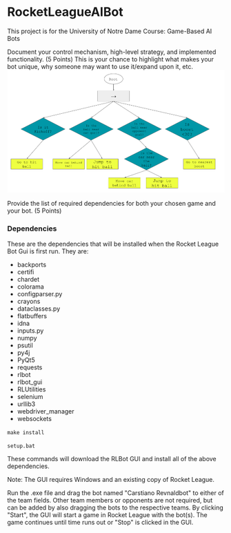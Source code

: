 # RocketLeagueAIBot
This project is for the University of Notre Dame Course: Game-Based AI Bots

Document your control mechanism, high-level strategy, and implemented functionality. (5 Points)
This is your chance to highlight what makes your bot unique, why someone may want to use it/expand upon it, etc.
![Btree](Btree.png)

Provide the list of required dependencies for both your chosen game and your bot. (5 Points)
### Dependencies
These are the dependencies that will be installed when the Rocket League Bot Gui is first run. They are:

- backports
- certifi
- chardet
- colorama
- configparser.py
- crayons
- dataclasses.py
- flatbuffers
- idna
- inputs.py
- numpy
- psutil
- py4j
- PyQt5
- requests
- rlbot
- rlbot_gui
- RLUtilities
- selenium
- urllib3
- webdriver_manager
- websockets

`make install`

`setup.bat`

These commands will download the RLBot GUI and install all of the above dependencies.

Note: The GUI requires Windows and an existing copy of Rocket League.

Run the .exe file and drag the bot named "Carstiano Revnaldbot" to either of the team fields.
Other team members or opponents are not required, but can be added by also dragging the bots to the respective teams.
By clicking "Start", the GUI will start a game in Rocket League with the bot(s).
The game continues until time runs out or "Stop" is clicked in the GUI.



